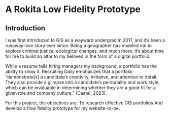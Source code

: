 # A Rokita Low Fidelity Prototype
## Introduction
I was first introduced to GIS as a wayward undergrad in 2017, and it’s been a runaway love story ever since. Being a geographer has enabled me to explore criminal justice, ecological changes, and much more. It’s about time for me to build an altar to my beloved in the form of a digital portfolio. 

While a resume tells hiring managers my background, a portfolio has the ability to show it. Recruiting Daily emphasizes that a portfolio “demonstrate[s] a candidate’s creativity, initiative, and attention to detail. They also provide a glimpse into a candidate’s personality and work style, which can be invaluable in determining whether they are a good fit for a given role and company culture,” (Castel, 2023). 

For this project, the objectives are:
To research effective GIS portfolios
And develop a flow fidelity prototype for my website-to-be.

## 
